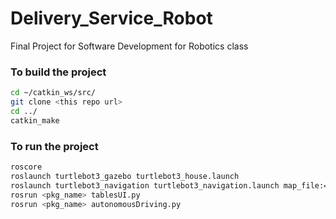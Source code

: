# Delivery_Service_Robot
Final Project for Software Development for Robotics class

### To build the project

```bash
cd ~/catkin_ws/src/
git clone <this repo url>
cd ../
catkin_make
```

### To run the project

```bash
roscore
roslaunch turtlebot3_gazebo turtlebot3_house.launch
roslaunch turtlebot3_navigation turtlebot3_navigation.launch map_file:=$HOME/map.yaml
rosrun <pkg_name> tablesUI.py
rosrun <pkg_name> autonomousDriving.py
```

